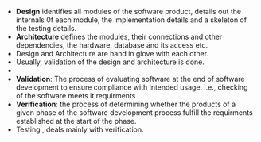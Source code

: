 - **Design** identifies all modules of the software product, details out the internals 0f each module, the implementation details and a skeleton of the testing details.
- **Architecture** defines the modules, their connections and other dependencies, the hardware, database and its access etc.
- Design and Architecture are hand in glove with each other.
- Usually, validation of the design and architecture is done.
-
- **Validation**: The process of evaluating software at the end of software development to ensure compliance with intended usage. i.e., checking of the software meets it requirments
- **Verification**: the process of determining whether the products of a given phase of the software development process fulfill the requirments established at the start of the phase.
- Testing , deals mainly with verification.
